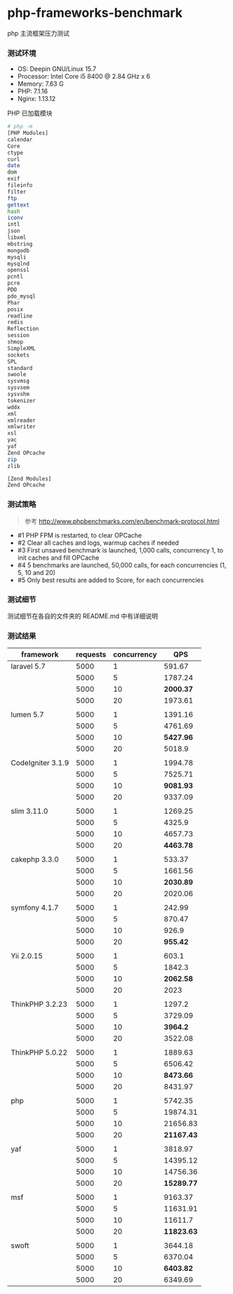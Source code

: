 # php-frameworks-benchmark

php 主流框架压力测试

### 测试环境

- OS: Deepin GNU/Linux 15.7
- Processor: Intel Core i5 8400 @ 2.84 GHz x 6 
- Memory: 7.63 G
- PHP: 7.1.16
- Nginx: 1.13.12

PHP 已加载模块

```bash
# php -m
[PHP Modules]
calendar
Core
ctype
curl
date
dom
exif
fileinfo
filter
ftp
gettext
hash
iconv
intl
json
libxml
mbstring
mongodb
mysqli
mysqlnd
openssl
pcntl
pcre
PDO
pdo_mysql
Phar
posix
readline
redis
Reflection
session
shmop
SimpleXML
sockets
SPL
standard
swoole
sysvmsg
sysvsem
sysvshm
tokenizer
wddx
xml
xmlreader
xmlwriter
xsl
yac
yaf
Zend OPcache
zip
zlib

[Zend Modules]
Zend OPcache
```

### 测试策略

> 参考 http://www.phpbenchmarks.com/en/benchmark-protocol.html

- #1 PHP FPM is restarted, to clear OPCache 
- #2 Clear all caches and logs, warmup caches if needed 
- #3 First unsaved benchmark is launched, 1,000 calls, concurrency 1, to init caches and fill OPCache 
- #4 5 benchmarks are launched, 50,000 calls, for each concurrencies (1, 5, 10 and 20) 
- #5 Only best results are added to Score, for each concurrencies

### 测试细节

测试细节在各自的文件夹的 README.md 中有详细说明

### 测试结果

| framework         | requests | concurrency | QPS     |
| ----------------- | -------- | ----------- | ------- |
| laravel 5.7       | 5000     | 1           | 591.67  |
|                   | 5000     | 5           | 1787.24 |
|                   | 5000     | 10          | **2000.37** |
|                   | 5000     | 20          | 1973.61 |
|                   |          |             |         |
| lumen 5.7         | 5000     | 1           | 1391.16 |
|                   | 5000     | 5           | 4761.69 |
|                   | 5000     | 10          | **5427.96** |
|                   | 5000     | 20          | 5018.9  |
|                   |          |             |         |
| CodeIgniter 3.1.9 | 5000     | 1           | 1994.78 |
|                   | 5000     | 5           | 7525.71 |
|                   | 5000     | 10          | **9081.93** |
|                   | 5000     | 20          | 9337.09 |
|                   |          |             |         |
| slim 3.11.0       | 5000     | 1           | 1269.25 |
|                   | 5000     | 5           | 4325.9  |
|                   | 5000     | 10          | 4657.73 |
|                   | 5000     | 20          | **4463.78** |
|                   |          |             |         |
| cakephp 3.3.0     | 5000     | 1           | 533.37  |
|                   | 5000     | 5           | 1661.56 |
|                   | 5000     | 10          | **2030.89** |
|                   | 5000     | 20          | 2020.06 |
|                   |          |             |         |
| symfony 4.1.7     | 5000     | 1           | 242.99  |
|                   | 5000     | 5           | 870.47  |
|                   | 5000     | 10          | 926.9   |
|                   | 5000     | 20          | **955.42** |
|                   |          |             |         |
| Yii 2.0.15        | 5000     | 1           | 603.1   |
|                   | 5000     | 5           | 1842.3  |
|                   | 5000     | 10          | **2062.58** |
|                   | 5000     | 20          | 2023    |
|                   |          |             |         |
| ThinkPHP 3.2.23   | 5000     | 1           | 1297.2 |
|                   | 5000     | 5           | 3729.09 |
|                   | 5000     | 10          | **3964.2** |
|                   | 5000     | 20          | 3522.08 |
|                   |          |             |         |
| ThinkPHP 5.0.22   | 5000     | 1           | 1889.63 |
|                   | 5000     | 5           | 6506.42 |
|                   | 5000     | 10          | **8473.66** |
|                   | 5000     | 20          | 8431.97 |
| |  |  |  |
| php | 5000 | 1 | 5742.35 |
| | 5000 | 5 | 19874.31 |
| | 5000 | 10 | 21656.83 |
| | 5000 | 20 | **21167.43** |
| |  |  |  |
| yaf | 5000 | 1 | 3818.97 |
| | 5000 | 5 | 14395.12 |
| | 5000 | 10 | 14756.36 |
| | 5000 | 20 | **15289.77** |
| |  |  |  |
| msf | 5000 | 1 | 9163.37 |
| | 5000 | 5 | 11631.91 |
| | 5000 | 10 | 11611.7 |
| | 5000 | 20 | **11823.63** |
| |  |  |  |
| swoft | 5000 | 1 | 3644.18 |
| | 5000 | 5 | 6370.04 |
| | 5000 | 10 | **6403.82** |
| | 5000 | 20 | 6349.69 |

